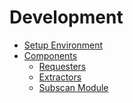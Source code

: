 # Development

- [Setup Environment]()
- [Components]()
   - [Requesters]()
   - [Extractors]()
   - [Subscan Module]()
